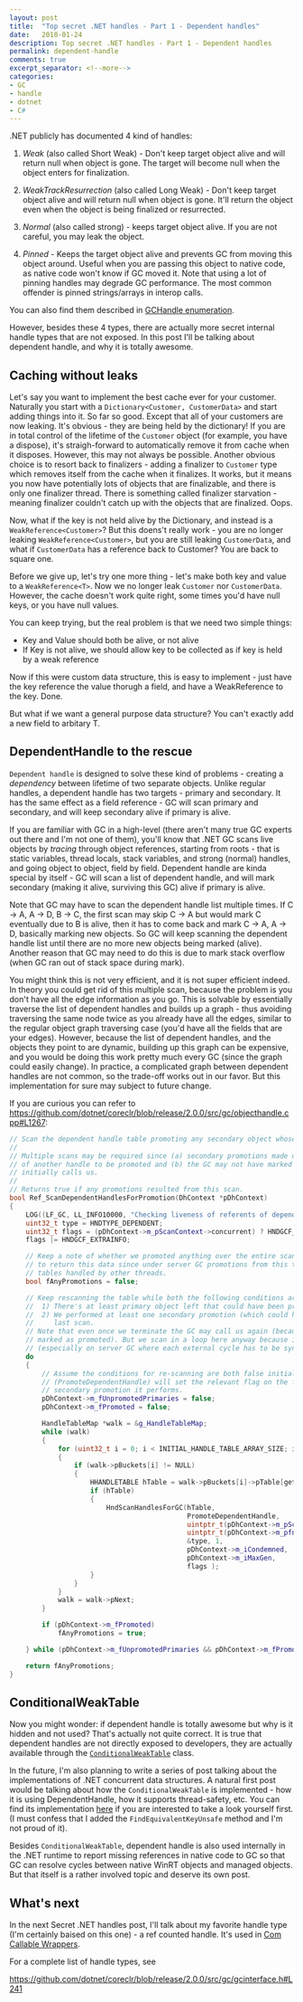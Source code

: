 ```yaml
---
layout: post
title:  "Top secret .NET handles - Part 1 - Dependent handles"
date:   2018-01-24
description: Top secret .NET handles - Part 1 - Dependent handles
permalink: dependent-handle
comments: true
excerpt_separator: <!--more-->
categories:
- GC
- handle
- dotnet
- C#
---
```


.NET publicly has documented 4 kind of handles:

1. *Weak* (also called Short Weak) - Don't keep target object alive and will return null when object is gone. The target will become null when the object enters for finalization.

2. *WeakTrackResurrection* (also called Long Weak) - Don't keep target object alive and will return null when object is gone. It'll return the object even when the object is being finalized or resurrected.

3. *Normal* (also called strong) - keeps target object alive. If you are not careful, you may leak the object.

4. *Pinned* - Keeps the target object alive and prevents GC from moving this object around. Useful when you are passing this object to native code, as native code won't know if GC moved it. Note that using a lot of pinning handles may degrade GC performance. The most common offender is pinned strings/arrays in interop calls.

You can also find them described in [GCHandle enumeration](https://msdn.microsoft.com/en-us/library/83y4ak54.aspx).

However, besides these 4 types, there are actually more secret internal handle types that are not exposed. In this post I'll be talking about dependent handle, and why it is totally awesome.

<!--more-->

## Caching without leaks

Let's say you want to implement the best cache ever for your customer. Naturally you start with a `Dictionary<Customer, CustomerData>` and start adding things into it. So far so good. Except that all of your customers are now leaking. It's obvious - they are being held by the dictionary! If you are in total control of the lifetime of the `Customer` object (for example, you have a dispose), it's straigh-forward to automatically remove it from cache when it disposes. However, this may not always be possible. Another obvious choice is to resort back to finalizers - adding a finalizer to `Customer` type which removes itself from the cache when it finalizes. It works, but it means you now have potentially lots of objects that are finalizable, and there is only one finalizer thread. There is something called finalizer starvation - meaning finalizer couldn't catch up with the objects that are finalized. Oops.

Now, what if the key is not held alive by the Dictionary, and instead is a `WeakReference<Customer>`? But this doens't really work - you are no longer leaking `WeakReference<Customer>`, but you are still leaking `CustomerData`, and what if `CustomerData` has a reference back to Customer? You are back to square one.

Before we give up, let's try one more thing - let's make both key and value to a `WeakReference<T>`. Now we no longer leak `Customer` nor `CustomerData`. However, the cache doesn't work quite right, some times you'd have null keys, or you have null values.

You can keep trying, but the real problem is that we need two simple things:

* Key and Value should both be alive, or not alive
* If Key is not alive, we should allow key to be collected as if key is held by a weak reference

Now if this were custom data structure, this is easy to implement - just have the key reference the value thorugh a field, and have a WeakReference to the key. Done.

But what if we want a general purpose data structure? You can't exactly add a new field to arbitary T.

## DependentHandle to the rescue

`Dependent handle` is designed to solve these kind of problems - creating a *dependency* between lifetime of two separate objects. Unlike regular handles, a dependent handle has two targets - primary and secondary. It has the same effect as a field reference - GC will scan primary and secondary, and will keep secondary alive if primary is alive.

If you are familiar with GC in a high-level (there aren't many true GC experts out there and I'm not one of them), you'll know that .NET GC scans live objects by *tracing* through object references, starting from roots - that is static variables, thread locals, stack variables, and strong (normal) handles, and going object to object, field by field. Dependent handle are kinda special by itself - GC will scan a list of dependent handle, and will mark secondary (making it alive, surviving this GC) alive if primary is alive.

Note that GC may have to scan the dependent handle list multiple times. If C -> A, A -> D, B -> C, the first scan may skip C -> A but would mark C eventually due to B is alive, then it has to come back and mark C -> A, A -> D, basically marking new objects. So GC will keep scanning the dependent handle list until there are no more new objects being marked (alive). Another reason that GC may need to do this is due to mark stack overflow (when GC ran out of stack space during mark). 

You might think this is not very efficient, and it is not super efficient indeed. In theory you could get rid of this multiple scan, because the problem is you don't have all the edge information as you go. This is solvable by essentially traverse the list of dependent handles and builds up a graph - thus avoiding traversing the same node twice as you already have all the edges, similar to the regular object graph traversing case (you'd have all the fields that are your edges). However, because the list of dependent handles, and the objects they point to are dynamic, building up this graph can be expensive, and you would be doing this work pretty much every GC (since the graph could easily change). In practice, a complicated graph between dependent handles are not common, so the trade-off works out in our favor. But this implementation for sure may subject to future change.

If you are curious you can refer to <https://github.com/dotnet/coreclr/blob/release/2.0.0/src/gc/objecthandle.cpp#L1267>:

```cpp
// Scan the dependent handle table promoting any secondary object whose associated primary object is promoted.
//
// Multiple scans may be required since (a) secondary promotions made during one scan could cause the primary
// of another handle to be promoted and (b) the GC may not have marked all promoted objects at the time it
// initially calls us.
//
// Returns true if any promotions resulted from this scan.
bool Ref_ScanDependentHandlesForPromotion(DhContext *pDhContext)
{
    LOG((LF_GC, LL_INFO10000, "Checking liveness of referents of dependent handles in generation %u\n", pDhContext->m_iCondemned));
    uint32_t type = HNDTYPE_DEPENDENT;
    uint32_t flags = (pDhContext->m_pScanContext->concurrent) ? HNDGCF_ASYNC : HNDGCF_NORMAL;
    flags |= HNDGCF_EXTRAINFO;

    // Keep a note of whether we promoted anything over the entire scan (not just the last iteration). We need
    // to return this data since under server GC promotions from this table may cause further promotions in
    // tables handled by other threads.
    bool fAnyPromotions = false;

    // Keep rescanning the table while both the following conditions are true:
    //  1) There's at least primary object left that could have been promoted.
    //  2) We performed at least one secondary promotion (which could have caused a primary promotion) on the
    //     last scan.
    // Note that even once we terminate the GC may call us again (because it has caused more objects to be
    // marked as promoted). But we scan in a loop here anyway because it is cheaper for us to loop than the GC
    // (especially on server GC where each external cycle has to be synchronized between GC worker threads).
    do
    {
        // Assume the conditions for re-scanning are both false initially. The scan callback below
        // (PromoteDependentHandle) will set the relevant flag on the first unpromoted primary it sees or
        // secondary promotion it performs.
        pDhContext->m_fUnpromotedPrimaries = false;
        pDhContext->m_fPromoted = false;

        HandleTableMap *walk = &g_HandleTableMap;
        while (walk) 
        {
            for (uint32_t i = 0; i < INITIAL_HANDLE_TABLE_ARRAY_SIZE; i ++)
            {
                if (walk->pBuckets[i] != NULL)
                {
                    HHANDLETABLE hTable = walk->pBuckets[i]->pTable[getSlotNumber(pDhContext->m_pScanContext)];
                    if (hTable)
                    {
                        HndScanHandlesForGC(hTable,
                                            PromoteDependentHandle,
                                            uintptr_t(pDhContext->m_pScanContext),
                                            uintptr_t(pDhContext->m_pfnPromoteFunction),
                                            &type, 1,
                                            pDhContext->m_iCondemned,
                                            pDhContext->m_iMaxGen,
                                            flags );
                    }
                }
            }
            walk = walk->pNext;
        }

        if (pDhContext->m_fPromoted)
            fAnyPromotions = true;

    } while (pDhContext->m_fUnpromotedPrimaries && pDhContext->m_fPromoted);

    return fAnyPromotions;
}
```

## ConditionalWeakTable

Now you might wonder: if dependent handle is totally awesome but why is it hidden and not used? That's actually not quite correct. It is true that dependent handles are not directly exposed to developers, they are actually available through the [`ConditionalWeakTable`](https://msdn.microsoft.com/en-us/library/dd287757.aspx) class.

In the future, I'm also planning to write a series of post talking about the implementations of .NET concurrent data structures. A natural first post would be talking about how the `ConditionalWeakTable` is implemented - how it is using DependentHandle, how it supports thread-safety, etc. You can find its implementation [here](https://github.com/dotnet/coreclr/blob/release/2.0.0/src/mscorlib/src/System/Runtime/CompilerServices/ConditionalWeakTable.cs) if you are interested to take a look yourself first. (I must confess that I added the `FindEquivalentKeyUnsafe` method and I'm not proud of it).

Besides `ConditionalWeakTable`, dependent handle is also used internally in the .NET runtime to report missing references in native code to GC so that GC can resolve cycles between native WinRT objects and managed objects. But that itself is a rather involved topic and deserve its own post.

## What's next

In the next Secret .NET handles post, I'll talk about my favorite handle type (I'm certainly baised on this one) - a ref counted handle. It's used in [Com Callable Wrappers](https://docs.microsoft.com/en-us/dotnet/framework/interop/com-callable-wrapper).

For a complete list of handle types, see

<https://github.com/dotnet/coreclr/blob/release/2.0.0/src/gc/gcinterface.h#L241>

